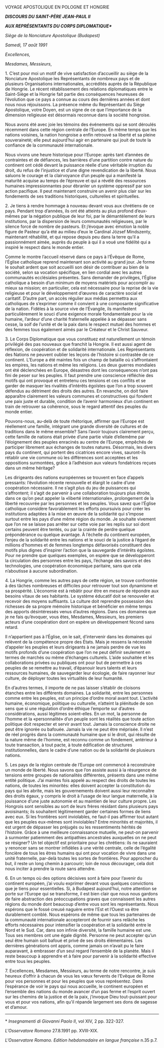 VOYAGE APOSTOLIQUE EN POLOGNE ET HONGRIE

***DISCOURS DU SAINT-PÈRE JEAN-PAUL II***

***AUX REPRÉSENTANTS DU CORPS DIPLOMATIQUE\****

*Siège de la Nonciature Apostolique (Budapest)*

*Samedi, 17 août 1991*

*Excellences,*

*Mesdames, Messieurs*,

1\. C’est pour moi un motif de vive satisfaction d’accueillir au siège de la Nonciature Apostolique les Représentants de nombreux pays et de plusieurs Organisations internationales, accrédités auprès de la République de Hongrie. Le récent rétablissement des relations diplomatiques entre le Saint-Siège et la Hongrie fait partie des conséquences heureuses de l’évolution que ce pays a connue au cours des dernières années et dont nous nous réjouissons. La présence même du Représentant du Siège Apostolique, votre Doyen, est un signe de ce que l’importance de la dimension religieuse est désormais reconnue dans la société hongroise.

Nous avons été avec joie les témoins des événements qui se sont déroulés récemment dans cette région centrale de l’Europe. En même temps que les nations voisines, la nation hongroise a enfin retrouvé sa liberté et sa pleine souveraineté; elle peut aujourd’hui agir en partenaire qui jouit de toute la confiance de la communauté internationale.

Nous vivons une heure historique pour l’Europe: après tant d’années de contraintes et de défiances, les barrières d’une partition contre nature du continent ont cédé devant la puissance réelle d’une véritable irruption du droit, du refus de l’injustice et d’une digne revendication de la liberté. Nous saluons le courage et la clairvoyance d’un peuple qui a manifesté la maturité acquise au temps de l’épreuve et qui a révélé des ressources humaines impressionnantes pour ébranler un système oppressif par son action pacifique. Il peut maintenant construire un avenir plus clair sur les fondements de ses traditions historiques, culturelles et spirituelles.

2\. Je tiens à rendre hommage à nouveau devant vous aux chrétiens de ce pays. Pendant trop d’années, ils ont été atteints au plus profond d’eux-mêmes par la négation publique de leur foi, par le démantèlement de leurs institutions, par la dispersion de leurs communautés religieuses, par le silence forcé de nombre de pasteurs. Et j’évoque avec émotion la noble figure de Pasteur qu’a été au milieu d’eux le Cardinal József Mindszenty, maintenant réhabilité, et qui repose depuis peu dans la terre qu’il a passionnément aimée, auprès du peuple à qui il a voué une fidélité qui a inspiré le respect dans le monde entier.

Comme le montre l’accueil réservé dans ce pays à l’Évêque de Rome, l’Église catholique reprend maintenant son activité au grand jour. Je forme le souhait ardent que soit accueilli son désir de contribuer au bien de la société, selon sa vocation spécifique, en lien cordial avec les autres communautés ecclésiales présentes. Sans demander de privilèges, l’Église catholique a besoin d’un minimum de moyens matériels pour accomplir au mieux sa mission; en particulier, cela est nécessaire pour la reprise de la vie religieuse et pour le développement d’œuvres de caractère social et caritatif. D’autre part, un accès régulier aux médias permettra aux catholiques de s’exprimer comme il convient à une composante significative de la nation. Fidèles à la source vive de l’Évangile, ils manifestent particulièrement le souci d’une exigence morale fondamentale pour la vie humaine, l’ardeur d’une charité fraternelle appelée à se dépasser sans cesse, la soif de l’unité et de la paix dans le respect mutuel des hommes et des femmes tous également aimés par le Créateur et le Christ Sauveur.

3\. Le Corps Diplomatique que vous constituez est naturellement un témoin privilégié des pas nouveaux que franchit la Hongrie. Il est aussi agent de réflexion, de coopération et de solidarité internationale. Les Représentants des Nations ne peuvent oublier les leçons de l’histoire si contrastée de ce continent. L’Europe a été maintes fois un champ de bataille où s’affrontaient les empires, les nations et même les religions. Les deux guerres mondiales ont été déclenchées en Europe, désastres dont les conséquences n’ont pas fini de peser sur les peuples. Il faut prendre une conscience réfléchie des motifs qui ont provoqué et entretenu ces tensions et ces conflits et se garder de masquer les rivalités d’intérêts égoïstes que l’on a trop souvent défendus au détriment des droits des autres. En revanche, on doit faire apparaître clairement les valeurs communes et constructives qui fondent une paix juste et durable, condition de l’avenir harmonieux d’un continent en train de retrouver sa cohérence, sous le regard attentif des peuples du monde entier.

Pouvons-nous, au-delà de toute rhétorique, affirmer que l’Europe est réellement une famille, intégrant une grande diversité de cultures et de traditions dans le même ensemble? Sans l’avoir toujours clairement perçu, cette famille de nations était privée d’une partie vitale d’ellemême par l’éloignement des peuples enracinés au centre de l’Europe, empêchés de participer librement aux échanges de toutes natures. Désormais, les divers pays du continent, qui portent des cicatrices encore vives, sauront-ils rétablir une vie commune où les différences sont acceptées et les oppositions surmontées, grâce à l’adhésion aux valeurs fondatrices reçues dans un même héritage?

Les dirigeants des nations européennes se trouvent en face d’appels pressants: l’évolution récente renouvelle et élargit le cadre d’une coopération nécessaire. Il ne s’agit plus du jeu de puissances qui s’affrontent; il s’agit de parvenir à une collaboration toujours plus étroite, dans ce qu’on peut appeler la «liberté internationale», prolongement de la liberté recouvrée par les personnes et les peuples. Vous savez que l’Église catholique considère favorablement les efforts poursuivis pour créer les institutions adaptées à la mise en œuvre de la solidarité qui s’impose surtout entre les pays d’une même région du monde. Je souhaite vivement que l’on ne se laisse pas arrêter sur cette voie par les replis sur soi dont certains peuvent être tentés, ou par la crainte de perdre quelque prépondérance ou quelque avantage. À l’échelle du continent européen, l’enjeu de la solidarité entre les nations et le souci de la justice à l’égard de millions d’hommes et de femmes longtemps défavorisés constituent des motifs plus dignes d’inspirer l’action que la sauvegarde d’intérêts égoïstes. Pour ne prendre que quelques exemples, on espère que se développeront la circulation des personnes entre les pays, l’échange des savoirs et des technologies, une coopération économique paritaire, sans que cela n’aboutisse à aucune subordination.

4\. La Hongrie, comme les autres pays de cette région, se trouve confrontée à des tâches nombreuses et difficiles pour retrouver tout son dynamisme et sa prospérité. L’économie est à rebâtir pour être en mesure de répondre aux besoins vitaux de ses habitants. Le système éducatif doit se renouveler et recevoir des moyens suffisants. La culture doit reprendre possession des richesses de sa propre mémoire historique et bénéficier en même temps des apports désintéressés venus d’autres régions. Dans ces domaines que je ne fais qu’évoquer, vous êtes, Mesdames, Messieurs, les premiers acteurs d’une coopération dont on espère un développement fécond sans retard.

Il n’appartient pas à l’Église, on le sait, d’intervenir dans les domaines qui relèvent de la compétence propre des États. Mais je ressens la nécessité d’appeler les peuples et leurs dirigeants à ne jamais perdre de vue les motifs profonds d’une coopération que l’on ne peut définir seulement en termes de marchés ou même d’échanges culturels. L’aide souhaitée et les collaborations privées ou publiques ont pour but de permettre à ces peuples de se remettre au travail, d’épanouir leurs talents et leurs ressources humaines, de sauvegarder leur écologie, de faire rayonner leur culture, de déployer toutes les virtualités de leur humanité.

En d’autres termes, il importe de ne pas laisser s’établir de cloisons étanches entre les différents domaines. La solidarité, entre les personnes comme entre les peuples, est un principe d’ordre moral avant tout. L’activité humaine, économique, politique ou culturelle, n’atteint la plénitude de son sens que si une régulation d’ordre éthique l’emporte sur d’autres considérations, aussi légitimes soient-elles. En un mot, la personne de l’homme et la «personnalité» d’un peuple sont les réalités que toute action politique doit respecter et servir avant tout. Jamais la conscience droite ne peut être ignorée ou bafouée. Jamais la vie ne peut être méprisée. Il n’est de réel progrès dans la communauté humaine que si le droit, qui résulte de la nature même de l’homme, est reconnu comme un fondement, antérieur à toute transaction, à tout pacte, à toute édification de structures institutionnelles, dans le cadre d’une nation ou de la solidarité de plusieurs nations.

5\. Les pays de la région centrale de l’Europe ont commencé à reconstruire un monde de liberté. Nous savons que l’on assiste aussi à la résurgence de tensions entre groupes de nationalités différentes, présents dans une même entité politique. J’ai maintes fois appelé au respect des droits de toutes les nations, de toutes les minorités: elles doivent accepter la constitution du pays qui les abrite, mais les gouvernements doivent aussi leur reconnaître des droits égaux, y compris le droit à l’usage de leur langue maternelle, à la jouissance d’une juste autonomie et au maintien de leur culture propre. Les Hongrois sont sensibles au sort de leurs frères résidant dans plusieurs pays avoisinants; ils souhaitent légitimement garder certaines formes de liens avec eux. Si les frontières sont inviolables, ne faut-il pas affirmer tout autant que les peuples eux-mêmes sont inviolables? Entre minorités et majorités, il est urgent de dépasser les préjugés ou les ressentiments hérités de l’histoire. Grâce à une meilleure connaissance mutuelle, ne peut-on parvenir à surmonter patiemment des antipathies ancestrales auxquelles on ne peut se résigner? Un tel objectif est prioritaire pour les chrétiens: ils ne sauraient y renoncer sans se montrer infidèles à une vérité centrale, celle de l’égalité foncière de tous les êtres humains qui ont pour vocation de vivre dans une unité fraternelle, par-delà toutes les sortes de frontières. Pour approcher du but, il reste un long chemin à parcourir; loin de nous décourager, cela doit nous inciter à prendre la route sans attendre.

6\. En un temps où des options décisives sont à faire pour l’avenir du continent européen, j’ai voulu exprimer devant vous quelques convictions que je tiens pour essentielles. Si, à Budapest aujourd’hui, notre attention se porte sur l’Europe qui se transforme, il est bien clair que nous nous gardons de faire abstraction des préoccupations graves que connaissent les autres régions du monde dont beaucoup d’entre vous sont les représentants. Nous espérons que le fossé creusé naguère entre l’Est et l’Ouest va être durablement comblé. Nous espérons de même que tous les partenaires de la communauté internationale accepteront de fournir sans relâche les efforts nécessaires pour intensifier la coopération et la solidarité entre le Nord et le Sud. Car, dans son infinie diversité, la famille humaine est une. Tous ses membres ont une égale dignité. Personne ne peut accepter qu’un seul être humain soit bafoué et privé de ses droits élémentaires. Les dernières générations ont appris, comme jamais on n’avait pu le faire auparavant, à embrasser d’un seul regard l’ensemble de la planète. Mais il reste beaucoup à apprendre et à faire pour parvenir à la solidarité effective entre tous les peuples.

7\. Excellences, Mesdames, Messieurs, au terme de notre rencontre, je suis heureux d’offrir à chacun de vous les vœux fervents de l’Evêque de Rome pour vos personnes et pour les peuples que vous représentez. Dans l’espérance de voir le pays qui nous accueille, le continent européen et l’ensemble des nations du monde avancer d’un pas ferme et l’esprit ouvert sur les chemins de la justice et de la paix, j’invoque Dieu tout-puissant pour vous et pour vos nations, afin qu’il répande largement ses dons de sagesse et d’amour.

* * *

\* *Insegnamenti di Giovanni Paolo II*, vol XIV, 2 pp. 322-327.

*L'Osservatore Romano* 27.8.1991 pp. XVIII-XIX.

*L'Osservatore Romano. Edition hebdomadaire en langue française* n.35 p.7.